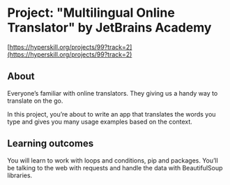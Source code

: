 # Project: "Multilingual Online Translator" by JetBrains Academy

[https://hyperskill.org/projects/99?track=2](https://hyperskill.org/projects/99?track=2)

## About

Everyone’s familiar with online translators. 
They giving us a handy way to translate on the go. 

In this project, you’re about to write an app that translates the words you type 
and gives you many usage examples based on the context.

## Learning outcomes

You will learn to work with loops and conditions, pip and packages. 
You’ll be talking to the web with requests and handle the data with BeautifulSoup libraries.

